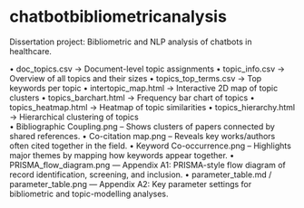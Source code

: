 # chatbotbibliometricanalysis
Dissertation project: Bibliometric and NLP analysis of chatbots in healthcare.


• doc_topics.csv → Document-level topic assignments
• topic_info.csv → Overview of all topics and their sizes
• topics_top_terms.csv → Top keywords per topic
• intertopic_map.html → Interactive 2D map of topic clusters
• topics_barchart.html → Frequency bar chart of topics
• topics_heatmap.html → Heatmap of topic similarities
• topics_hierarchy.html → Hierarchical clustering of topics 	
• Bibliographic Coupling.png – Shows clusters of papers connected by shared references.
• Co-citation map.png – Reveals key works/authors often cited together in the field.
• Keyword Co-occurrence.png – Highlights major themes by mapping how keywords appear together.
• PRISMA_flow_diagram.png — Appendix A1: PRISMA-style flow diagram of record identification, screening, and inclusion.
• parameter_table.md / parameter_table.png — Appendix A2: Key parameter settings for bibliometric and topic-modelling analyses.
